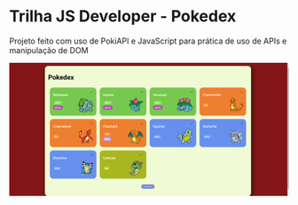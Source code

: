 # Trilha JS Developer - Pokedex

Projeto feito com uso de PokiAPI e JavaScript para prática de uso de APIs e manipulação de DOM

![Pokedex Image](./assets/images/Captura_pokedex.png)
